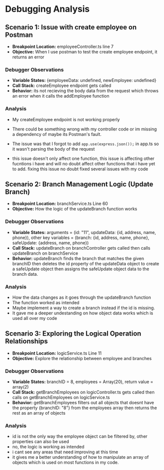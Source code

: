 # Debugging Analysis

## Scenario 1: Issue with create employee on Postman

-   **Breakpoint Location:** employeeController.ts line 7
-   **Objective:** When I use postman to test the create employee endpoint, it returns an error 

### Debugger Observations

-   **Variable States:** {employeeData: undefined, newEmployee: undefined}
-   **Call Stack:** createEmployee endpoint gets called
-   **Behavior:** its not recieving the body data from the request which throws an error when it calls the addEmployee function

### Analysis

-   My createEmployee endpoint is not working properly
-   There could be something wrong with my controller code or im missing a dependency of maybe its Postman's fault.

-   The issue was that I forgot to add `app.use(express.json());` in app.ts so it wasn't parsing the body of the request
-   this issue doesn't only affect one function, this issue is affecting other fucntions i have and will 
    no doubt affect other functions that i have yet to add. fixing this issue no doubt fixed several issues with my code 

## Scenario 2: Branch Management Logic (Update Branch)

-   **Breakpoint Location:** branchService.ts Line 60
-   **Objective:** How the logic of the updateBranch function works

### Debugger Observations

-   **Variable States:** arguments = (id: "11", updateData: {id, address, name, phone}),
                other key variables = (branch: {id, address, name, phone}, safeUpdate: {address, name, phone})
-   **Call Stack:** updateBranch on branchController gets called then calls updateBranch on branchService
-   **Behavior:** updateBranch finds the branch that matches the given branchID then deletes the id property of the 
                updateData object to create a safeUpdate object then assigns the safeUpdate object data to the branch data.

### Analysis

-   How the data changes as it goes through the updateBranch function
-   The function worked as intended
-   Maybe implement a way to create a branch instead if the id is missing.
-   It gave me a deeper undestanding on how object data works which is used all over my code

## Scenario 3: Exploring the Logical Operation Relationships

-   **Breakpoint Location:** logicService.ts Line 11
-   **Objective:** Explore the relationship between employee and branches

### Debugger Observations

-   **Variable States:** branchID = 8, employees = Array(20), return value = array(2)
-   **Call Stack:** getBranchEmployees on logicController.ts gets called then calls on getBranchEmployees on logicService.ts
-   **Behavior:** getBranchEmployees filters out all objects that doesnt have the property {branchID: "8"} from the employees array
                    then returns the rest as an array of objects

### Analysis

-   id is not the only way the employee object can be filtered by, other properties can also be used
-   no, the logic is working as intended
-   i cant see any areas that need improving at this time
-   it gives me a better understanding of how to manipulate an array of objects which is used on most functions in my code.
